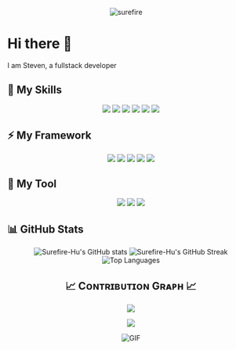 <p align="center">
    <img src="https://komarev.com/ghpvc/?username=surefire-hu&label=Profile%20views&color=FF6C37&style=for-the-badge&logo=star" alt="surefire" style="padding-right:20px;" />
  </p>
  
# Hi there 👋



I am Steven,
a fullstack developer

## 🚀 My Skills

<p align="center">
    <img src="https://img.shields.io/badge/JavaScript-FFAA2F?style=for-the-badge&logoColor=white" />
        <img src="https://img.shields.io/badge/HTML5-F44E4D?style=for-the-badge&logoColor=white" />
        <img src="https://img.shields.io/badge/CSS3-45C0F9?style=for-the-badge&logoColor=white" />
        <img src="https://img.shields.io/badge/PHP-6C78AF?style=for-the-badge&logoColor=white" />
        <img src="https://img.shields.io/badge/MySQL-015B85?style=for-the-badge&logoColor=white" />
        <img src="https://img.shields.io/badge/Sleep-001432?style=for-the-badge&logoColor=white" />

</p>

## ⚡ My Framework

<p align="center">
    <img src="https://img.shields.io/badge/VueJs-4DBD8D?style=for-the-badge&logoColor=white" />
        <img src="https://img.shields.io/badge/BootStrap-7511E4?style=for-the-badge&logoColor=white" />
        <img src="https://img.shields.io/badge/TailWind-3ABEF8?style=for-the-badge&logoColor=white" />
        <img src="https://img.shields.io/badge/Laravel-EA4335?style=for-the-badge&logoColor=white" />
        <img src="https://img.shields.io/badge/Sass-CC6699?style=for-the-badge&logoColor=white" />

</p>

## 💼 My Tool

<p align="center">
    <img src="https://img.shields.io/badge/Vite-4DBD8D?style=for-the-badge&logoColor=white" />
        <img src="https://img.shields.io/badge/Node.js-75BB5A?style=for-the-badge&logoColor=white" />
        <img src="https://img.shields.io/badge/VScode-22A7F2?style=for-the-badge&logoColor=white" />

</p>

## 📊 GitHub Stats

<div align="center">
  <img src="https://github-readme-stats.vercel.app/api?username=Surefire-Hu&show_icons=true&theme=radical" alt="Surefire-Hu's GitHub stats"/>
  <img src="https://github-readme-streak-stats.herokuapp.com/?user=Surefire-Hu&theme=radical" alt="Surefire-Hu's GitHub Streak"/>
  <img src="https://github-readme-stats.vercel.app/api/top-langs/?username=Surefire-Hu&layout=compact&theme=radical" alt="Top Languages"/>
</div>
<!--Contribution Graph-->
<h2 align="center">📈 Cᴏɴᴛʀɪʙᴜᴛɪᴏɴ Gʀᴀᴘʜ 📈</h2>
<div align="center">
    <img src="https://github-readme-activity-graph.vercel.app/graph?username=surefire-hu&bg_color=141321&&color=ffffff&line=c56a90&point=ffeb95&area=false&hide_border=false" border-radius="15">
</div>


<p align="center">
  <img src="https://capsule-render.vercel.app/api?type=waving&color=gradient&height=65&section=footer" width:"100%"/>
</p>
<div align="center">

![GIF](https://media.tenor.com/dutdoOw7PjsAAAAj/happy-cat.gif)

</div>
